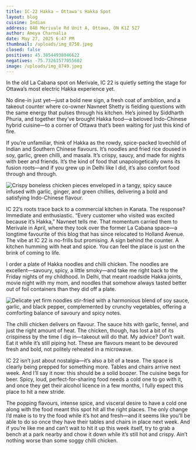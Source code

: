 ```yaml
---
title: IC-22 Hakka – Ottawa's Hakka Spot
layout: blog
cuisine: Indian
address: 848 Merivale Rd Unit A, Ottawa, ON K1Z 5Z7
author: Ameya Charnalia
date: May 27, 2025 6:47 PM
thumbnail: /uploads/img_8758.jpeg
closed: false
positives: 45.38544938046622
negatives: -75.73261577055602
image: /uploads/img_8749.jpeg
---
```

In the old La Cabana spot on Merivale, IC 22 is quietly setting the stage for Ottawa’s most electric Hakka experience yet.

No dine-in just yet—just a bold new sign, a fresh coat of ambition, and a takeout counter where co-owner Navneet Shetty is fielding questions with the same energy that pulses through his kitchen. He’s joined by Siddharth Phuria, and together they’ve brought Hakka food—a beloved Indo-Chinese hybrid cuisine—to a corner of Ottawa that’s been waiting for just this kind of fire.

If you’re unfamiliar, think of Hakka as the rowdy, spice-packed lovechild of Indian and Southern Chinese flavours. It’s noodles and fried rice doused in soy, garlic, green chilli, and masala. It’s crispy, saucy, and made for nights with beer and friends. It’s the kind of food that unapologetically owns its fusion roots—and if you grew up in Delhi like I did, it’s also comfort food through and through.

![Crispy boneless chicken pieces enveloped in a tangy, spicy sauce infused with garlic, ginger, and green chillies, delivering a bold and satisfying Indo-Chinese flavour.](/uploads/img_8758.jpeg "IC-22 Hakka – Ottawa's Hakka Spot chilli chicken")

IC 22’s roots trace back to a commercial kitchen in Kanata. The response? Immediate and enthusiastic. “Every customer who visited was excited because it’s Hakka,” Navneet tells me. That momentum carried them to Merivale in April, where they took over the former La Cabana space—a longtime favourite of this blog that has since relocated to Holland Avenue. The vibe at IC 22 is no-frills but promising. A sign behind the counter. A kitchen humming with heat and spice. You can feel the place is just on the brink of coming to life.

I order a plate of Hakka noodles and chilli chicken. The noodles are excellent—savoury, spicy, a little smoky—and take me right back to the Friday nights of my childhood. In Delhi, that meant roadside Hakka joints, movie night with my mom, and noodles that somehow always tasted better out of foil containers than they did off a plate.

![Delicate yet firm noodles stir-fried with a harmonious blend of soy sauce, garlic, and black pepper, complemented by crunchy vegetables, offering a comforting balance of savoury and spicy notes.](/uploads/img_8759.jpeg "IC-22 Hakka – Ottawa's Hakka Spot hakka noodles")

The chilli chicken delivers on flavour. The sauce hits with garlic, fennel, and just the right amount of heat. The chicken, though, has lost a bit of its crispiness by the time I dig in—takeout will do that. My advice? Don’t wait. Eat it while it’s still piping hot. These are flavours meant to be devoured fresh and bold, not politely reheated in a microwave.

IC 22 isn’t just about nostalgia—it’s also a bit of a tease. The space is clearly being prepped for something more. Tables and chairs arrive next week. And I’ll say it now: this should be a solid boozer. The cuisine begs for beer. Spicy, loud, perfect-for-sharing food needs a cold one to go with it, and once they get their alcohol licence in a few months, I fully expect this place to hit a new stride.

The popping flavours, intense spice, and visceral desire to have a cold one along with the food meant this spot hit all the right places. The only change I’d make is to try the food while it’s hot and fresh—and it seems like you’ll be able to do so once they have their tables and chairs in place next week. And if you’re like me and can’t wait to hit it up this week itself, try to grab a bench at a park nearby and chow it down while it’s still hot and crispy. Ain’t nothing worse than some soggy chilli chicken.